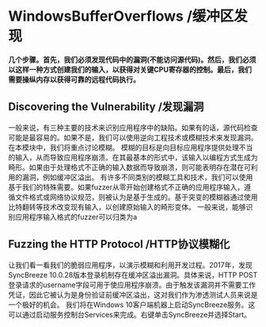 # WindowsBufferOverflows /缓冲区发现

**几个步骤。首先，我们必须发现代码中的漏洞(不能访问源代码)。然后，我们必须以这样一种方式创建我们的输入，以获得对关键CPU寄存器的控制。最后，我们需要操纵内存以获得可靠的远程代码执行。**

## Discovering the Vulnerability /发现漏洞

一般来说，有三种主要的技术来识别应用程序中的缺陷。如果有的话，源代码检查可能是最容易的。如果不是，我们可以使用逆向工程技术或模糊技术来发现漏洞。在本模块中，我们将重点讨论模糊。
模糊的目标是向目标应用程序提供处理不当的输入，从而导致应用程序崩溃。在其最基本的形式中，该输入以编程方式生成为畸形。如果由于处理格式不正确的输入数据而导致崩溃，则可能表明存在潜在可利用的漏洞，例如缓冲区溢出。
有许多不同类别的模糊工具和技术，我们可以使用基于我们的特殊需要。如果fuzzer从零开始创建格式不正确的应用程序输入，遵循文件格式或网络协议规范，则被认为是基于生成的。基于突变的模糊器通过使用比特翻转等技术改变现有输入，以创建原始输入的畸形变体。
一般来说，能够识别应用程序输入格式的fuzzer可以归类为a

## Fuzzing the HTTP Protocol /HTTP协议模糊化
让我们看一看我们的脆弱应用程序，以演示模糊和利用开发过程。2017年，发现SyncBreeze 10.0.28版本登录机制存在缓冲区溢出漏洞。具体来说，HTTP POST登录请求的username字段可用于使应用程序崩溃。由于触发该漏洞并不需要工作凭证，因此它被认为是身份验证前缓冲区溢出，这对我们作为渗透测试人员来说是一个极好的机会。
我们将在Windows 10客户端机器上启动SyncBreeze服务。这可以通过启动服务控制台Services来完成。右键单击SyncBreeze并选择Start。

